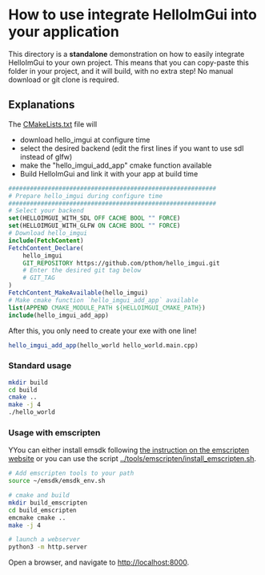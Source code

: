 # How to use integrate HelloImGui into your application

This directory is a **standalone** demonstration on how to easily integrate HelloImGui to your own project.
This means that you can copy-paste this folder in your project, and it will build, with no extra step!
No manual download or git clone is required.


## Explanations

The [CMakeLists.txt](CMakeLists.txt) file will 
* download hello_imgui at configure time
* select the desired backend (edit the first lines if you want to use sdl instead of glfw)
* make the "hello_imgui_add_app" cmake function available
* Build HelloImGui and link it with your app at build time

````cmake
##########################################################
# Prepare hello_imgui during configure time
##########################################################
# Select your backend
set(HELLOIMGUI_WITH_SDL OFF CACHE BOOL "" FORCE)
set(HELLOIMGUI_WITH_GLFW ON CACHE BOOL "" FORCE)
# Download hello_imgui
include(FetchContent)
FetchContent_Declare(
    hello_imgui
    GIT_REPOSITORY https://github.com/pthom/hello_imgui.git
    # Enter the desired git tag below
    # GIT_TAG
)
FetchContent_MakeAvailable(hello_imgui)
# Make cmake function `hello_imgui_add_app` available
list(APPEND CMAKE_MODULE_PATH ${HELLOIMGUI_CMAKE_PATH})
include(hello_imgui_add_app)
````

After this, you only need to create your exe with one line!
````cmake
hello_imgui_add_app(hello_world hello_world.main.cpp)
````

### Standard usage

````bash
mkdir build
cd build
cmake ..
make -j 4
./hello_world
````

### Usage with emscripten

YYou can either install emsdk following [the instruction on the emscripten website](https://emscripten.org/docs/getting_started/downloads.html) or you can use the script [../tools/emscripten/install_emscripten.sh](../tools/emscripten/install_emscripten.sh).


````bash
# Add emscripten tools to your path
source ~/emsdk/emsdk_env.sh

# cmake and build
mkdir build_emscripten
cd build_emscripten
emcmake cmake ..
make -j 4

# launch a webserver
python3 -m http.server
````

Open a browser, and navigate to [http://localhost:8000](http://localhost:8000).
